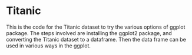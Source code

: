 # Titanic
This is the code for the Titanic dataset to try the various options of ggplot package. The steps involved are installing the ggplot2 package, and converting the Titanic dataset to a dataframe. Then the data frame can be used in various ways in the ggplot.

